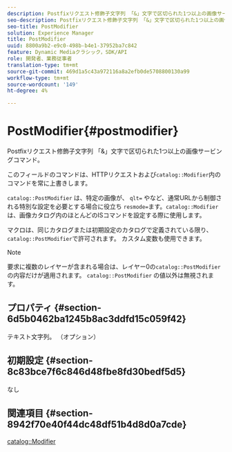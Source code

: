 ```yaml
---
description: Postfixリクエスト修飾子文字列 「&」文字で区切られた1つ以上の画像サービングコマンド。
seo-description: Postfixリクエスト修飾子文字列 「&」文字で区切られた1つ以上の画像サービングコマンド。
seo-title: PostModifier
solution: Experience Manager
title: PostModifier
uuid: 8800a9b2-e9c0-498b-b4e1-37952ba7c842
feature: Dynamic Mediaクラシック，SDK/API
role: 開発者、業務従事者
translation-type: tm+mt
source-git-commit: 469d1a5c43a972116a8a2efb0de5708800130a99
workflow-type: tm+mt
source-wordcount: '149'
ht-degree: 4%

---
```



# PostModifier{#postmodifier}

Postfixリクエスト修飾子文字列 「&amp;」文字で区切られた1つ以上の画像サービングコマンド。

このフィールドのコマンドは、HTTPリクエストおよび`catalog::Modifier`内のコマンドを常に上書きします。

`catalog::PostModifier` は、特定の画像が、 `qlt=` やなど、通常URLから制御される特別な設定を必要とする場合に役立ち `resmode=`ます。`catalog::Modifier` は、画像カタログ内のほとんどのISコマンドを設定する際に使用します。

マクロは、同じカタログまたは初期設定のカタログで定義されている限り、`catalog::PostModifier`で許可されます。 カスタム変数も使用できます。

>[!NOTE]
>
>要求に複数のレイヤーが含まれる場合は、レイヤー0の`catalog::PostModifier`の内容だけが適用されます。 `catalog::PostModifier` の値以外は無視されます。

## プロパティ {#section-6d5b0462ba1245b8ac3ddfd15c059f42}

テキスト文字列。 （オプション）

## 初期設定 {#section-8c83bce7f6c846d48fbe8fd30bedf5d5}

なし

## 関連項目 {#section-8942f70e40f44dc48df51b4d8d0a7cde}

[catalog::Modifier](../../../../../../is-api/image-catalog/image-serving-api-ref/c-image-catalog-reference/c-image-svg-data-reference/c-image-data-reference/r-modifier-cat.md#reference-d2c6884b3a2248fab81a112d27969834)
